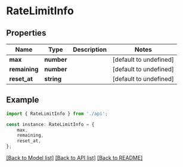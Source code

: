 # RateLimitInfo


## Properties

Name | Type | Description | Notes
------------ | ------------- | ------------- | -------------
**max** | **number** |  | [default to undefined]
**remaining** | **number** |  | [default to undefined]
**reset_at** | **string** |  | [default to undefined]

## Example

```typescript
import { RateLimitInfo } from './api';

const instance: RateLimitInfo = {
    max,
    remaining,
    reset_at,
};
```

[[Back to Model list]](../README.md#documentation-for-models) [[Back to API list]](../README.md#documentation-for-api-endpoints) [[Back to README]](../README.md)
